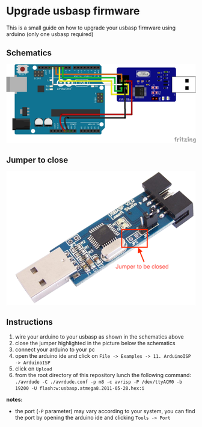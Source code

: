 Upgrade usbasp firmware
=======================

This is a small guide on how to upgrade your usbasp firmware using arduino
(only one usbasp required)


Schematics
----------

![schematics](/usbasp-firmware-update-connections.jpg)

Jumper to close
---------------

![jumper](/usbjumper-768x544.png)

Instructions
------------

1. wire your arduino to your usbasp as shown in the schematics above
1. close the jumper highlighted in the picture below the schematics
1. connect your arduino to your pc
1. open the arduino ide and click on 
`File -> Examples -> 11. ArduinoISP -> ArduinoISP`
1. click on `Upload`
1. from the root directory of this repository lunch the following command:
`./avrdude -C ./avrdude.conf -p m8 -c avrisp -P /dev/ttyACM0 -b 19200 -U flash:w:usbasp.atmega8.2011-05-28.hex:i `

**notes:**
* the port (`-P` parameter) may vary according to your system, you can find the 
port by opening the arduino ide and clicking `Tools -> Port`

